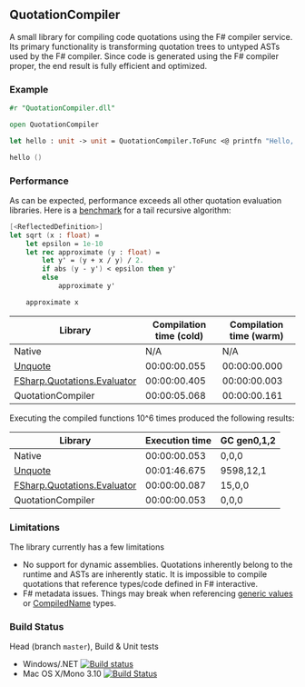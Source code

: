 ## QuotationCompiler

A small library for compiling code quotations using the F# compiler service.
Its primary functionality is transforming quotation trees to untyped ASTs used by the F# compiler.
Since code is generated using the F# compiler proper, the end result is fully efficient and optimized.

### Example

```fsharp
#r "QuotationCompiler.dll"

open QuotationCompiler

let hello : unit -> unit = QuotationCompiler.ToFunc <@ printfn "Hello, world!" @>

hello ()
```

### Performance

As can be expected, performance exceeds all other quotation evaluation libraries.
Here is a [benchmark](https://github.com/eiriktsarpalis/QuotationsCompiler/blob/master/tests/QuotationCompiler.Tests/perf.fsx) for a tail recursive algorithm:
```fsharp
[<ReflectedDefinition>]
let sqrt (x : float) =
    let epsilon = 1e-10
    let rec approximate (y : float) =
        let y' = (y + x / y) / 2.
        if abs (y - y') < epsilon then y'
        else
            approximate y'

    approximate x
```

| Library                                                                                 | Compilation time (cold) | Compilation time (warm) |
|-----------------------------------------------------------------------------------------|-------------------------|-------------------------|
| Native                                                                                  | N/A                     | N/A                     |
| [Unquote](https://code.google.com/p/unquote/)                                           | 00:00:00.055            | 00:00:00.000            |
| [FSharp.Quotations.Evaluator](http://fsprojects.github.io/FSharp.Quotations.Evaluator/) | 00:00:00.405            | 00:00:00.003            |
| QuotationCompiler                                                                       | 00:00:05.068            | 00:00:00.161            |

Executing the compiled functions 10^6 times produced the following results:

| Library                                                                                 | Execution time | GC gen0,1,2 |
|-----------------------------------------------------------------------------------------|----------------|-------------|
| Native                                                                                  | 00:00:00.053   | 0,0,0       |
| [Unquote](https://code.google.com/p/unquote/)                                           | 00:01:46.675   | 9598,12,1   |
| [FSharp.Quotations.Evaluator](http://fsprojects.github.io/FSharp.Quotations.Evaluator/) | 00:00:00.087   | 15,0,0      |
| QuotationCompiler                                                                       | 00:00:00.053   | 0,0,0       |

### Limitations

The library currently has a few limitations
* No support for dynamic assemblies. Quotations inherently belong to the runtime and ASTs are inherently static. It is impossible to compile quotations that reference types/code defined in F# interactive.
* F# metadata issues. Things may break when referencing [generic values](https://visualfsharp.codeplex.com/workitem/178) or [CompiledName](https://visualfsharp.codeplex.com/workitem/177) types.

### Build Status

Head (branch `master`), Build & Unit tests

* Windows/.NET [![Build status](https://ci.appveyor.com/api/projects/status/79arr40vmvtt5tb9/branch/master?svg=true)](https://ci.appveyor.com/project/nessos/quotationcompiler/branch/master)
* Mac OS X/Mono 3.10 [![Build Status](https://travis-ci.org/eiriktsarpalis/QuotationCompiler.png?branch=master)](https://travis-ci.org/eiriktsarpalis/QuotationCompiler/branches)
